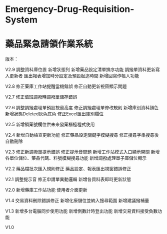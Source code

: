 # Emergency-Drug-Requisition-System
藥品緊急請領作業系統
====
版本：

V2.9
調整資料庫位置
新增狀態列
新增藥品設定清單排序功能
調撥單資料更新寫入更新者
匯出報表增加時分設定及預設起迄時間
新增回寫作帳人功能

V2.8
修正藥庫工作站提醒當機錯誤
修正自動更新視窗顯示問題

V2.7
修正值班調撥時調撥單儲存錯誤

V2.6
調整調撥處理單預設視窗高度
修正調撥處理單修改規則
新增庫別資料顏色
新增狀態Deleted灰色底色
修正Excel匯出庫別欄位

V2.5
新增領藥號欄位供未來發藥櫃檯程式使用

V2.4
新增自動檢查更新功能
修正藥品設定關鍵字模糊搜尋
修正搜尋字串搜尋後自動刪除

V2.3
修正新調撥單提示錯誤
修正提示音問題
新增工作站模式入口顯示開關
新增各單位儲位、藥品代碼、料號模糊搜尋功能
新增調撥處理單子庫儲位顯示

V2.2
藥品檔批次匯入規則修正
藥品設定、報表匯出視窗錯誤修正

V2.1
調整提示音
修正申請單異動邏輯
新增各資料表即時更新狀態

V2.0
新增藥庫工作站功能
使用者介面更新

V1.4
交易資料刪除錯誤修正
新增化療儲位並納入搜尋範圍
新增建議撥補量

V1.3
新增多台電腦同步使用功能
新增倒數計時登出功能
新增交易資料接受負數功能

V1.0
